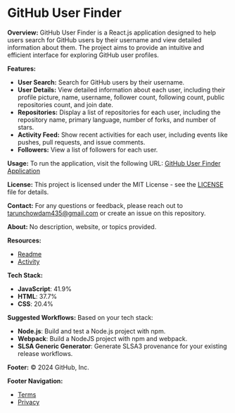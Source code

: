 # GitHub User Finder

**Overview:**
GitHub User Finder is a React.js application designed to help users search for GitHub users by their username and view detailed information about them. The project aims to provide an intuitive and efficient interface for exploring GitHub user profiles.

**Features:**
- **User Search:** Search for GitHub users by their username.
- **User Details:** View detailed information about each user, including their profile picture, name, username, follower count, following count, public repositories count, and join date.
- **Repositories:** Display a list of repositories for each user, including the repository name, primary language, number of forks, and number of stars.
- **Activity Feed:** Show recent activities for each user, including events like pushes, pull requests, and issue comments.
- **Followers:** View a list of followers for each user.

**Usage:**
To run the application, visit the following URL:
[GitHub User Finder Application](https://github-user-finder.netlify.app/)

**License:**
This project is licensed under the MIT License - see the [LICENSE](LICENSE) file for details.

**Contact:**
For any questions or feedback, please reach out to [tarunchowdam435@gmail.com](mailto:tarunchowdam435@gmail.com) or create an issue on this repository.

**About:**
No description, website, or topics provided.

**Resources:**
- [Readme](#)
- [Activity](#)

**Tech Stack:**
- **JavaScript**: 41.9%
- **HTML**: 37.7%
- **CSS**: 20.4%

**Suggested Workflows:**
Based on your tech stack:
- **Node.js**: Build and test a Node.js project with npm.
- **Webpack**: Build a NodeJS project with npm and webpack.
- **SLSA Generic Generator**: Generate SLSA3 provenance for your existing release workflows.

**Footer:**
© 2024 GitHub, Inc.

**Footer Navigation:**
- [Terms](#)
- [Privacy](#)
